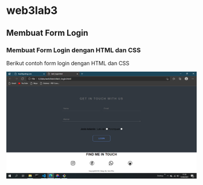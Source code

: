 # web3lab3
## Membuat Form Login

### Membuat Form Login dengan HTML dan CSS
Berikut contoh form login dengan HTML dan CSS

![Gambar](screenshot/pict.png)
